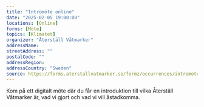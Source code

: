 ```yaml
---
title: "Intromöte online"
date: "2025-02-05 19:00:00"
locations: [Online]
forms: [Möte]
topics: [Klimatet]
organizer: "Återställ Våtmarker"
addressName:
streetAddress: ""
postalCode: ""
addressRegion:
addressCountry: "Sweden"
source: https://forms.aterstallvatmarker.se/formz/occurrences/intromote-online-2025-02-05/registrations/new
---
```

Kom på ett digitalt möte där du får en introduktion till vilka Återställ Våtmarker är, vad vi gjort och vad vi vill åstadkomma.
